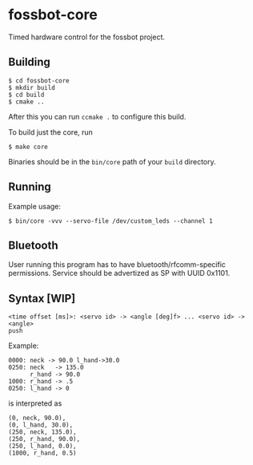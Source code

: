 # fossbot-core

Timed hardware control for the fossbot project.

## Building

```
$ cd fossbot-core
$ mkdir build
$ cd build
$ cmake ..
```

After this you can run ```ccmake .``` to configure this build.

To build just the core, run
```
$ make core
```

Binaries should be in the ```bin/core``` path of your ```build``` directory.

## Running

Example usage:
```
$ bin/core -vvv --servo-file /dev/custom_leds --channel 1
```

## Bluetooth

User running this program has to have bluetooth/rfcomm-specific permissions. Service should be advertized as SP with UUID 0x1101.

## Syntax \[WIP\]

```
<time offset [ms]>: <servo id> -> <angle [deg]f> ... <servo id> -> <angle>
push
```

Example:
```
0000: neck -> 90.0 l_hand->30.0
0250: neck   -> 135.0
      r_hand -> 90.0
1000: r_hand -> .5
0250: l_hand -> 0
```

is interpreted as

```
(0, neck, 90.0),
(0, l_hand, 30.0),
(250, neck, 135.0),
(250, r_hand, 90.0),
(250, l_hand, 0.0),
(1000, r_hand, 0.5)
```
